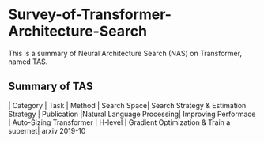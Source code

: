 # Survey-of-Transformer-Architecture-Search

This is a summary of Neural Architecture Search (NAS) on Transformer, named TAS.
## Summary of TAS
| Category                                                                                                   | Task         | Method                  | Search Space| Search Strategy & Estimation Strategy | Publication
|Natural Language Processing| Improving Performace | Auto-Sizing  Transformer | H-level | Gradient Optimization & Train a supernet| arxiv 2019-10
